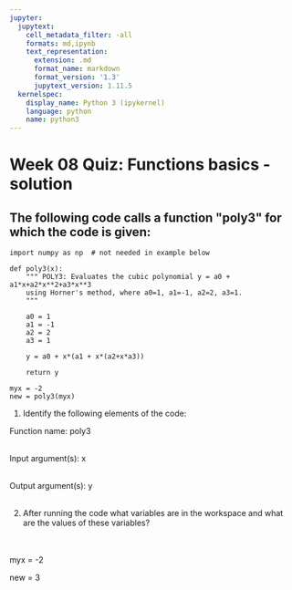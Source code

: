 ```yaml
---
jupyter:
  jupytext:
    cell_metadata_filter: -all
    formats: md,ipynb
    text_representation:
      extension: .md
      format_name: markdown
      format_version: '1.3'
      jupytext_version: 1.11.5
  kernelspec:
    display_name: Python 3 (ipykernel)
    language: python
    name: python3
---
```



# Week 08 Quiz: Functions basics -solution

## The following code calls a function "poly3" for which the code is given:

```{code-cell}
import numpy as np  # not needed in example below

def poly3(x):
    """ POLY3: Evaluates the cubic polynomial y = a0 + a1*x+a2*x**2+a3*x**3
    using Horner's method, where a0=1, a1=-1, a2=2, a3=1.
    """
    
    a0 = 1
    a1 = -1
    a2 = 2
    a3 = 1
    
    y = a0 + x*(a1 + x*(a2+x*a3))
    
    return y

myx = -2
new = poly3(myx)
```

1.  Identify the following elements of the code:

   Function name:  poly3
<br />
<br />

   Input argument(s): x
<br />
<br />

   Output argument(s): y
<br />
<br />

2.  After running the code what variables are in the workspace and what are the values of these variables?

<br />
<br />
myx = -2

new = 3
<br />
<br />
<br />


